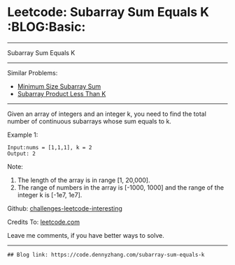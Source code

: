 
# Leetcode: Subarray Sum Equals K     :BLOG:Basic:

---

Subarray Sum Equals K  

---

Similar Problems:  

-   [Minimum Size Subarray Sum](https://code.dennyzhang.com/minimum-size-subarray-sum)
-   [Subarray Product Less Than K](https://code.dennyzhang.com/subarray-product-less-than-k)

---

Given an array of integers and an integer k, you need to find the total number of continuous subarrays whose sum equals to k.  

Example 1:  

    Input:nums = [1,1,1], k = 2
    Output: 2

Note:  

1.  The length of the array is in range [1, 20,000].
2.  The range of numbers in the array is [-1000, 1000] and the range of the integer k is [-1e7, 1e7].

Github: [challenges-leetcode-interesting](https://github.com/DennyZhang/challenges-leetcode-interesting/tree/master/problems/subarray-sum-equals-k)  

Credits To: [leetcode.com](https://leetcode.com/problems/subarray-sum-equals-k/description/)  

Leave me comments, if you have better ways to solve.  

---

    ## Blog link: https://code.dennyzhang.com/subarray-sum-equals-k

